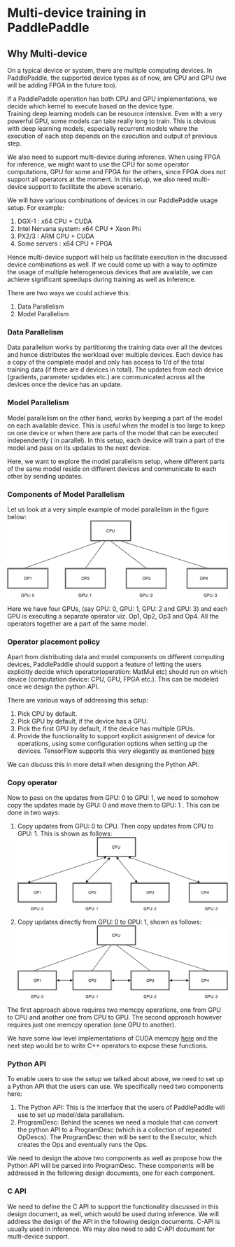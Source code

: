 # Multi-device training in PaddlePaddle

## Why Multi-device
On a typical device or system, there are multiple computing devices. In PaddlePaddle, the supported device types as of now, are CPU and GPU (we will be adding FPGA in the future too).

If a PaddlePaddle operation has both CPU and GPU implementations, we decide which kernel to execute based on the device type.  
Training deep learning models can be resource intensive. Even with a very powerful GPU, some models can take really long to train. This is obvious with deep learning models, especially recurrent models where the execution of each step depends on the execution and output of previous step.

We also need to support multi-device during inference. When using FPGA for inference, we might want to use the CPU for some operator computations, GPU for some and FPGA for the others, since FPGA does not support all operators at the moment. In this setup, we also need multi-device support to facilitate the above scenario.

We will have various combinations of devices in our PaddlePaddle usage setup. For example:

1. DGX-1 : x64 CPU + CUDA
2. Intel Nervana system: x64 CPU + Xeon Phi
3. PX2/3 : ARM CPU + CUDA
4. Some servers : x64 CPU + FPGA

Hence multi-device support will help us facilitate execution in the discussed device combinations as well. If we could come up with a way to optimize the usage of multiple heterogeneous devices that are available, we can achieve significant speedups during training as well as inference.

There are two ways we could achieve this:
1. Data Parallelism
2. Model Parallelism

### Data Parallelism
Data parallelism works by partitioning the training data over all the devices and hence distributes the workload over multiple devices. Each device has a copy of the complete model and only has access to 1/d of the total training data (if there are d devices in total). The updates from each device (gradients, parameter updates etc.) are communicated across all the devices once the device has an update.

### Model Parallelism
Model parallelism on the other hand, works by keeping a part of the model on each available device. This is useful when the model is too large to keep on one device or when there are parts of the model that can be executed independently ( in parallel). In this setup, each device will train a part of the model and pass on its updates to the next device.

Here, we want to explore the model parallelism setup, where different parts of the same model reside on different devices and communicate to each other by sending updates.

### Components of Model Parallelism
Let us look at a very simple example of model parallelism in the figure below:
<img src="./images/model_parallel.png" align="center"/><br/>

Here we have four GPUs, (say GPU: 0, GPU: 1, GPU: 2 and GPU: 3) and each GPU is executing a separate operator viz. Op1, Op2, Op3 and Op4. All the operators together are a part of the same model.

### Operator placement policy
Apart from distributing data and model components on different computing devices, PaddlePaddle should support a feature of letting the users explicitly decide which operator(operation: MatMul etc) should run on which device (computation device: CPU, GPU, FPGA etc.). This can be modeled once we design the python API.

There are various ways of addressing this setup:
1. Pick CPU by default.
2. Pick GPU by default, if the device has a GPU.
3. Pick the first GPU by default, if the device has multiple GPUs.
4. Provide the functionality to support explicit assignment of device for operations, using some configuration options when setting up the devices. TensorFlow supports this very elegantly as mentioned [here](https://www.tensorflow.org/tutorials/using_gpu#manual_device_placement)

We can discuss this in more detail when designing the Python API.

### Copy operator
Now to pass on the updates from GPU: 0 to GPU: 1, we need to somehow copy the updates made by GPU: 0 and move them to GPU: 1 . This can be done in two ways:
1. Copy updates from GPU: 0 to CPU. Then copy updates from CPU to GPU: 1. This is shown as follows:
<img src="./images/cpu_gpu.png" align="center"/><br/>

2. Copy updates directly from GPU: 0 to GPU: 1, shown as follows:
<img src="./images/gpu_gpu.png" align="center"/><br/>

The first approach above requires two memcpy operations, one from GPU to CPU and another one from CPU to GPU. The second approach however requires just one memcpy operation (one GPU to another).

We have some low level implementations of CUDA memcpy [here](https://github.com/PaddlePaddle/Paddle/blob/develop/paddle/memory/memcpy.h) and the next step would be to write C++ operators to expose these functions.

### Python API
To enable users to use the setup we talked about above, we need to set up a Python API that the users can use. We specifically need two components here:
1. The Python API: This is the interface that the users of PaddlePaddle will use to set up model/data parallelism.
2. ProgramDesc: Behind the scenes we need a module that can convert the python API to a ProgramDesc (which is a collection of repeated OpDescs). The ProgramDesc then will be sent to the Executor, which creates the Ops and eventually runs the Ops.

We need to design the above two components as well as propose how the Python API will be parsed into ProgramDesc.
These components will be addressed in the following design documents, one for each component.

### C API
We need to define the C API to support the functionality discussed in this design document, as well, which would be used during inference.
We will address the design of the API in the following design documents.
C-API is usually used in inference. We may also need to add C-API document for multi-device support.
